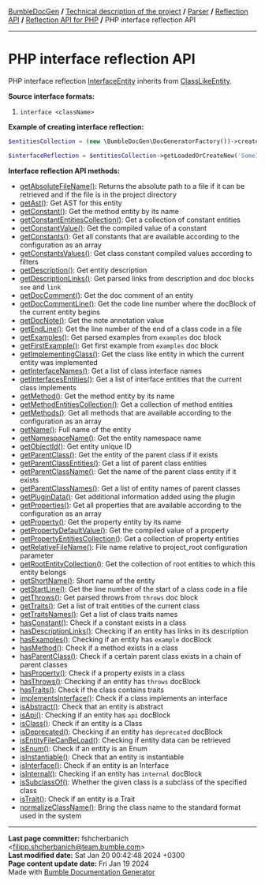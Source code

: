 [BumbleDocGen](../../../../README.md) **/**
[Technical description of the project](../../../readme.md) **/**
[Parser](../../readme.md) **/**
[Reflection API](../readme.md) **/**
[Reflection API for PHP](readme.md) **/**
PHP interface reflection API

---


# PHP interface reflection API

PHP interface reflection [InterfaceEntity](classes/InterfaceEntity.md) inherits from [ClassLikeEntity](classes/ClassLikeEntity_2.md).

**Source interface formats:**

1) `interface <className>`

**Example of creating interface reflection:**

```php
$entitiesCollection = (new \BumbleDocGen\DocGeneratorFactory())->createRootEntitiesCollection($reflectionApiConfig);

$interfaceReflection = $entitiesCollection->getLoadedOrCreateNew('SomeInterfaceName'); // or get()
```

**Interface reflection API methods:**

- [getAbsoluteFileName()](classes/InterfaceEntity.md#mgetabsolutefilename): Returns the absolute path to a file if it can be retrieved and if the file is in the project directory
- [getAst()](classes/InterfaceEntity.md#mgetast): Get AST for this entity
- [getConstant()](classes/InterfaceEntity.md#mgetconstant): Get the method entity by its name
- [getConstantEntitiesCollection()](classes/InterfaceEntity.md#mgetconstantentitiescollection): Get a collection of constant entities
- [getConstantValue()](classes/InterfaceEntity.md#mgetconstantvalue): Get the compiled value of a constant
- [getConstants()](classes/InterfaceEntity.md#mgetconstants): Get all constants that are available according to the configuration as an array
- [getConstantsValues()](classes/InterfaceEntity.md#mgetconstantsvalues): Get class constant compiled values according to filters
- [getDescription()](classes/InterfaceEntity.md#mgetdescription): Get entity description
- [getDescriptionLinks()](classes/InterfaceEntity.md#mgetdescriptionlinks): Get parsed links from description and doc blocks `see` and `link`
- [getDocComment()](classes/InterfaceEntity.md#mgetdoccomment): Get the doc comment of an entity
- [getDocCommentLine()](classes/InterfaceEntity.md#mgetdoccommentline): Get the code line number where the docBlock of the current entity begins
- [getDocNote()](classes/InterfaceEntity.md#mgetdocnote): Get the note annotation value
- [getEndLine()](classes/InterfaceEntity.md#mgetendline): Get the line number of the end of a class code in a file
- [getExamples()](classes/InterfaceEntity.md#mgetexamples): Get parsed examples from `examples` doc block
- [getFirstExample()](classes/InterfaceEntity.md#mgetfirstexample): Get first example from `examples` doc block
- [getImplementingClass()](classes/InterfaceEntity.md#mgetimplementingclass): Get the class like entity in which the current entity was implemented
- [getInterfaceNames()](classes/InterfaceEntity.md#mgetinterfacenames): Get a list of class interface names
- [getInterfacesEntities()](classes/InterfaceEntity.md#mgetinterfacesentities): Get a list of interface entities that the current class implements
- [getMethod()](classes/InterfaceEntity.md#mgetmethod): Get the method entity by its name
- [getMethodEntitiesCollection()](classes/InterfaceEntity.md#mgetmethodentitiescollection): Get a collection of method entities
- [getMethods()](classes/InterfaceEntity.md#mgetmethods): Get all methods that are available according to the configuration as an array
- [getName()](classes/InterfaceEntity.md#mgetname): Full name of the entity
- [getNamespaceName()](classes/InterfaceEntity.md#mgetnamespacename): Get the entity namespace name
- [getObjectId()](classes/InterfaceEntity.md#mgetobjectid): Get entity unique ID
- [getParentClass()](classes/InterfaceEntity.md#mgetparentclass): Get the entity of the parent class if it exists
- [getParentClassEntities()](classes/InterfaceEntity.md#mgetparentclassentities): Get a list of parent class entities
- [getParentClassName()](classes/InterfaceEntity.md#mgetparentclassname): Get the name of the parent class entity if it exists
- [getParentClassNames()](classes/InterfaceEntity.md#mgetparentclassnames): Get a list of entity names of parent classes
- [getPluginData()](classes/InterfaceEntity.md#mgetplugindata): Get additional information added using the plugin
- [getProperties()](classes/InterfaceEntity.md#mgetproperties): Get all properties that are available according to the configuration as an array
- [getProperty()](classes/InterfaceEntity.md#mgetproperty): Get the property entity by its name
- [getPropertyDefaultValue()](classes/InterfaceEntity.md#mgetpropertydefaultvalue): Get the compiled value of a property
- [getPropertyEntitiesCollection()](classes/InterfaceEntity.md#mgetpropertyentitiescollection): Get a collection of property entities
- [getRelativeFileName()](classes/InterfaceEntity.md#mgetrelativefilename): File name relative to project_root configuration parameter
- [getRootEntityCollection()](classes/InterfaceEntity.md#mgetrootentitycollection): Get the collection of root entities to which this entity belongs
- [getShortName()](classes/InterfaceEntity.md#mgetshortname): Short name of the entity
- [getStartLine()](classes/InterfaceEntity.md#mgetstartline): Get the line number of the start of a class code in a file
- [getThrows()](classes/InterfaceEntity.md#mgetthrows): Get parsed throws from `throws` doc block
- [getTraits()](classes/InterfaceEntity.md#mgettraits): Get a list of trait entities of the current class
- [getTraitsNames()](classes/InterfaceEntity.md#mgettraitsnames): Get a list of class traits names
- [hasConstant()](classes/InterfaceEntity.md#mhasconstant): Check if a constant exists in a class
- [hasDescriptionLinks()](classes/InterfaceEntity.md#mhasdescriptionlinks): Checking if an entity has links in its description
- [hasExamples()](classes/InterfaceEntity.md#mhasexamples): Checking if an entity has `example` docBlock
- [hasMethod()](classes/InterfaceEntity.md#mhasmethod): Check if a method exists in a class
- [hasParentClass()](classes/InterfaceEntity.md#mhasparentclass): Check if a certain parent class exists in a chain of parent classes
- [hasProperty()](classes/InterfaceEntity.md#mhasproperty): Check if a property exists in a class
- [hasThrows()](classes/InterfaceEntity.md#mhasthrows): Checking if an entity has `throws` docBlock
- [hasTraits()](classes/InterfaceEntity.md#mhastraits): Check if the class contains traits
- [implementsInterface()](classes/InterfaceEntity.md#mimplementsinterface): Check if a class implements an interface
- [isAbstract()](classes/InterfaceEntity.md#misabstract): Check that an entity is abstract
- [isApi()](classes/InterfaceEntity.md#misapi): Checking if an entity has `api` docBlock
- [isClass()](classes/InterfaceEntity.md#misclass): Check if an entity is a Class
- [isDeprecated()](classes/InterfaceEntity.md#misdeprecated): Checking if an entity has `deprecated` docBlock
- [isEntityFileCanBeLoad()](classes/InterfaceEntity.md#misentityfilecanbeload): Checking if entity data can be retrieved
- [isEnum()](classes/InterfaceEntity.md#misenum): Check if an entity is an Enum
- [isInstantiable()](classes/InterfaceEntity.md#misinstantiable): Check that an entity is instantiable
- [isInterface()](classes/InterfaceEntity.md#misinterface): Check if an entity is an Interface
- [isInternal()](classes/InterfaceEntity.md#misinternal): Checking if an entity has `internal` docBlock
- [isSubclassOf()](classes/InterfaceEntity.md#missubclassof): Whether the given class is a subclass of the specified class
- [isTrait()](classes/InterfaceEntity.md#mistrait): Check if an entity is a Trait
- [normalizeClassName()](classes/InterfaceEntity.md#mnormalizeclassname): Bring the class name to the standard format used in the system

---

**Last page committer:** fshcherbanich &lt;filipp.shcherbanich@team.bumble.com&gt;<br>**Last modified date:**   Sat Jan 20 00:42:48 2024 +0300<br>**Page content update date:** Fri Jan 19 2024<br>Made with [Bumble Documentation Generator](https://github.com/bumble-tech/bumble-doc-gen/blob/master/docs/README.md)
